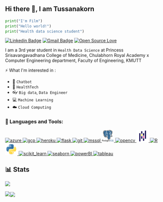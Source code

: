 ## Hi there 👋,  I am Tussanakorn                  


<!-- <img align="right" src="https://visitor-badge.glitch.me/badge?page_id=tussanakorn" alt="visitor"/>
 -->
```python
print("I'm Film")
print("Hello world!")
print("Health data science student")
```

[![Linkedin Badge](https://img.shields.io/badge/-tussanakorn-blue?style=flat-square&logo=Linkedin&logoColor=white&link=https://www.linkedin.com/in/tussanakorn/)](https://www.linkedin.com/in/tussanakorn/)
[![Gmail Badge](https://img.shields.io/badge/-tussanakorn2000@gmail.com-c14438?style=flat-square&logo=Gmail&logoColor=white&link=mailto:tussanakorn2000@gmail.com)](mailto:tussanakorn2000@gmail.com)
[![Open Source Love](https://badges.frapsoft.com/os/v2/open-source.svg?v=103)](https://github.com/tussanakorn?tab=repositories) 

I am a 3rd year student in `Health Data Science` at Princess Srisavangavadhana College of Medicine, Chulabhorn Royal Academy
x Computer Engineering department, Faculty of Engineering, KMUTT


⚡ What I'm interested in : 

- 🤖 `Chatbot`
- 🏥 `HealthTech`
- 👓 `Big data`, `Data Engineer`
- 💻 `Machine Learning`
- ☁️ `Cloud Computing`

<h3 align="left">🌱 Languages and Tools:</h3>
<p align="left">
  <a href="https://azure.microsoft.com/en-in/" target="_blank" rel="noreferrer">
    <img
      src="https://www.vectorlogo.zone/logos/microsoft_azure/microsoft_azure-icon.svg"
      alt="azure"
      width="40"
      height="40"
    />
  </a>
  <a href="https://cloud.google.com" target="_blank" rel="noreferrer">
    <img
      src="https://www.vectorlogo.zone/logos/google_cloud/google_cloud-icon.svg"
      alt="gcp"
      width="40"
      height="40"
    />
  </a>
  <a href="https://heroku.com" target="_blank" rel="noreferrer">
    <img
      src="https://www.vectorlogo.zone/logos/heroku/heroku-icon.svg"
      alt="heroku"
      width="40"
      height="40"
    />
  </a>
  <a href="https://flask.palletsprojects.com/" target="_blank" rel="noreferrer">
    <img
      src="https://www.vectorlogo.zone/logos/pocoo_flask/pocoo_flask-icon.svg"
      alt="flask"
      width="40"
      height="40"
    />
  </a>
  <a href="https://git-scm.com/" target="_blank" rel="noreferrer">
    <img
      src="https://www.vectorlogo.zone/logos/git-scm/git-scm-icon.svg"
      alt="git"
      width="40"
      height="40"
    />
  </a>
  <a
    href="https://www.microsoft.com/en-us/sql-server"
    target="_blank"
    rel="noreferrer"
  >
    <img
      src="https://www.svgrepo.com/show/303229/microsoft-sql-server-logo.svg"
      alt="mssql"
      width="40"
      height="40"
    />
  </a>
  <a href="https://www.postgresql.org" target="_blank" rel="noreferrer">
    <img
      src="https://raw.githubusercontent.com/devicons/devicon/master/icons/postgresql/postgresql-original-wordmark.svg"
      alt="postgresql"
      width="40"
      height="40"
    />
  </a>
  <a href="https://opencv.org/" target="_blank" rel="noreferrer">
    <img
      src="https://www.vectorlogo.zone/logos/opencv/opencv-icon.svg"
      alt="opencv"
      width="40"
      height="40"
    />
  </a>
  <a href="https://pandas.pydata.org/" target="_blank" rel="noreferrer">
    <img
      src="https://raw.githubusercontent.com/devicons/devicon/2ae2a900d2f041da66e950e4d48052658d850630/icons/pandas/pandas-original.svg"
      alt="pandas"
      width="40"
      height="40"
    />
  </a>
  <a href="https://www.r-project.org/" target="_blank" rel="noreferrer">
    <img
      src="https://upload.wikimedia.org/wikipedia/commons/thumb/1/1b/R_logo.svg/724px-R_logo.svg.png"
      alt="R"
      width="40"
      height="40"
    />
  </a>
  <a href="https://www.python.org" target="_blank" rel="noreferrer">
    <img
      src="https://raw.githubusercontent.com/devicons/devicon/master/icons/python/python-original.svg"
      alt="python"
      width="40"
      height="40"
    />
  </a>
  <a href="https://scikit-learn.org/" target="_blank" rel="noreferrer">
    <img
      src="https://upload.wikimedia.org/wikipedia/commons/0/05/Scikit_learn_logo_small.svg"
      alt="scikit_learn"
      width="40"
      height="40"
    />
  </a>
  <a href="https://seaborn.pydata.org/" target="_blank" rel="noreferrer">
    <img
      src="https://seaborn.pydata.org/_images/logo-mark-lightbg.svg"
      alt="seaborn"
      width="40"
      height="40"
    />
  </a>
  <a
    href="https://powerbi.microsoft.com/en-us/"
    target="_blank"
    rel="noreferrer"
  >
    <img
      src="https://upload.wikimedia.org/wikipedia/commons/thumb/c/cf/New_Power_BI_Logo.svg/630px-New_Power_BI_Logo.svg.png"
      alt="powerBI"
      width="40"
      height="40"
    />
  </a>
  <a
    href="https://www.tableau.com/about/media-download-center"
    target="_blank"
    rel="noreferrer"
  >
    <img
      src="https://logos-world.net/wp-content/uploads/2021/10/Tableau-Emblem.png"
      alt="tableau"
      width="40"
      height="40"
    />
  </a>
</p>



## 📊 Stats
![](https://github-profile-summary-cards.vercel.app/api/cards/profile-details?username=tussanakorn&theme=dracula)

<a href="#">
  <img align="left" src="https://github-profile-summary-cards.vercel.app/api/cards/repos-per-language?username=tussanakorn&theme=dracula" />
</a>
<a href="#">  
  <img align="center" src="https://github-profile-summary-cards.vercel.app/api/cards/stats?username=tussanakorn&theme=dracula" /
</a>
  
